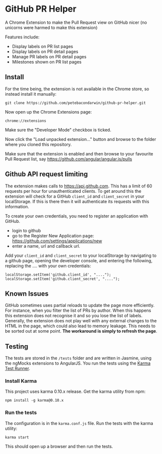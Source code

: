 # GitHub PR Helper

A Chrome Extension to make the Pull Request view on GitHub nicer
(no unicorns were harmed to make this extension)

Features include:
- Display labels on PR list pages
- Display labels on PR detail pages
- Manage PR labels on PR detail pages
- Milestones shown on PR list pages

## Install
For the time being, the extension is not available in the Chrome store, so instead install it
manually:

```
git clone https://github.com/petebacondarwin/github-pr-helper.git
```

Now open up the Chrome Extensions page:

```
chrome://extensions
```

Make sure the "Developer Mode" checkbox is ticked.

Now click the "Load unpacked extension..." button and browse to the folder where you cloned this
repository.

Make sure that the extension is enabled and then browse to your favourite Pull Request list, say
https://github.com/angular/angular.js/pulls

## Github API request limiting
The extension makes calls to https://api.github.com.  This has a limit of 60 requests per hour for
unauthenticated clients.  To get around this the extension will check for a GitHub `client_id` and
`client_secret` in your localStorage.  If this is there then it will authenticate its requests with
this information.

To create your own credentials, you need to register an application with GitHub.
* login to github
* go to the Register New Application page: https://github.com/settings/applications/new
* enter a name, url and callback url.

Add your `client_id` and `client_secret` to your localStorage by navigating to a github page,
opening the developer console, and entering the following, replacing the .... with your own
credentials:

```
localStorage.setItem('github.client_id', "....");
localStorage.setItem('github.client_secret', "....");
```

## Known Issues
GitHub sometimes uses partial reloads to update the page more efficiently.  For instance, when you
filter the list of PRs by author.  When this happens this extension does not recognise it and so
you lose the list of labels.  Generally, the extension does not play well with any external changes
to the HTML in the page, which could also lead to memory leakage. This needs to be sorted out at
some point.  **The workaround is simply to refresh the page**.

## Testing
The tests are stored in the `/tests` folder and are written in Jasmine, using the ngMocks extensions
to AngularJS.  You run the tests using the [Karma Test Runner](http://karma-runner.github.io/0.10/).

### Install Karma
This project uses karma 0.10.x release. Get the karma utility from npm:

```
npm install -g karma@0.10.x
```
### Run the tests
The configuration is in the `karma.conf.js` file.  Run the tests with the karma utility:

```
karma start
```

This should open up a browser and then run the tests.
